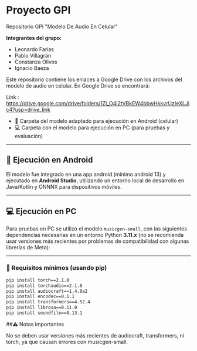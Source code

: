 # Proyecto GPI  
Repositorio GPI "Modelo De Audio En Celular"  


**Integrantes del grupo:**
- Leonardo Farías  
- Pablo Villagrán  
- Constanza Olivos  
- Ignacio Baeza  


Este repositorio contiene los enlaces a Google Drive con los archivos del modelo de audio en celular. En Google Drive se encontrará:

Link : https://drive.google.com/drive/folders/1Zj_O4i2tVBkEW4bbwHkkvrUzIeXLJic4?usp=drive_link

- 📱 Carpeta del modelo adaptado para ejecución en Android (celular) 
- 💻 Carpeta con el modelo para ejecución en PC (para pruebas y evaluación)

---

## 📱 Ejecución en Android
El modelo fue integrado en una app android (mínimo android 13) y ejecutado en **Android Studio**, utilizando un entorno local de desarrollo en Java/Kotlin y ONNNX para dispositivos móviles.

---

## 💻 Ejecución en PC
Para pruebas en PC se utilizó el modelo `musicgen-small`, con las siguientes dependencias necesarias en un entorno Python **3.11.x** (no se recomienda usar versiones más recientes por problemas de compatibilidad con algunas librerías de Meta):

---

### 🧪 Requisitos mínimos (usando pip)
```bash
pip install torch==2.1.0
pip install torchaudio==2.1.0
pip install audiocraft==1.4.0a2
pip install encodec==0.1.1
pip install transformers==4.52.4
pip install librosa==0.11.0
pip install soundfile==0.13.1
```
##⚠️ Notas importantes

No se deben usar versiones más recientes de audiocraft, transformers, ni torch, ya que causan errores con musicgen-small.
